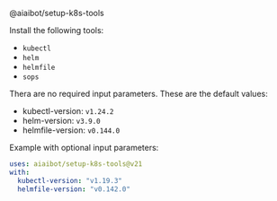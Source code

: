 @aiaibot/setup-k8s-tools

Install the following tools:
* `kubectl`
* `helm`
* `helmfile`
* `sops`


Thera are no required input parameters. These are the default values:
- kubectl-version: `v1.24.2`
- helm-version: `v3.9.0`
- helmfile-version: `v0.144.0`

Example with optional input parameters:

```yaml
uses: aiaibot/setup-k8s-tools@v21
with:
  kubectl-version: "v1.19.3"
  helmfile-version: "v0.142.0"
```
